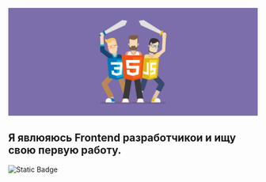 
!['Header](https://github.com/Ddyadz01/Ddyadz01/blob/main/assets/Desktop_241207_1939.jpg)

## Я явлюяюсь Frontend разработчикои и ищу свою первую работу.
![Static Badge](https://img.shields.io/badge/-Github-d20854?style=for-the-badge&logo=github)
